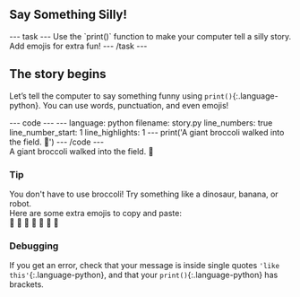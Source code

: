 <h2 class="c-project-heading--task">Say Something Silly!</h2>
--- task ---
Use the `print()` function to make your computer tell a silly story. Add emojis for extra fun!
--- /task ---

<h2 class="c-project-heading--explainer">The story begins</h2>

Let’s tell the computer to say something funny using `print()`{:.language-python}. You can use words, punctuation, and even emojis!

<div class="c-project-code">
--- code ---
---
language: python
filename: story.py
line_numbers: true
line_number_start: 1
line_highlights: 1
---
print('A giant broccoli walked into the field. 🥦')
--- /code ---
</div>

<div class="c-project-output">
A giant broccoli walked into the field. 🥦
</div>

<div class="c-project-callout c-project-callout--tip">

### Tip

You don't have to use broccoli! Try something like a dinosaur, banana, or robot.  
Here are some extra emojis to copy and paste:  
🥦 🦕 🍌 🤖 🦄 🐸 🧀

</div>

<div class="c-project-callout c-project-callout--debug">

### Debugging

If you get an error, check that your message is inside single quotes `'like this'`{:.language-python}, and that your `print()`{:.language-python} has brackets.

</div>
